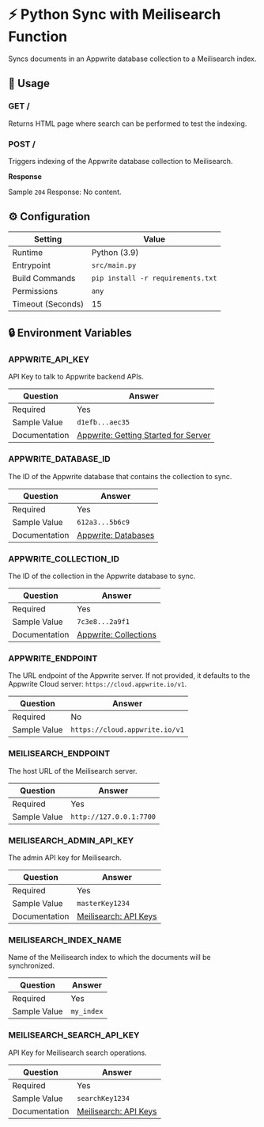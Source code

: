 # ⚡ Python Sync with Meilisearch Function

Syncs documents in an Appwrite database collection to a Meilisearch index.

## 🧰 Usage

### GET /

Returns HTML page where search can be performed to test the indexing.

### POST /

Triggers indexing of the Appwrite database collection to Meilisearch.

**Response**

Sample `204` Response: No content.

## ⚙️ Configuration

| Setting           | Value                             |
| ----------------- | --------------------------------- |
| Runtime           | Python (3.9)                      |
| Entrypoint        | `src/main.py`                     |
| Build Commands    | `pip install -r requirements.txt` |
| Permissions       | `any`                             |
| Timeout (Seconds) | 15                                |

## 🔒 Environment Variables

### APPWRITE_API_KEY

API Key to talk to Appwrite backend APIs.

| Question      | Answer                                                                                             |
| ------------- | -------------------------------------------------------------------------------------------------- |
| Required      | Yes                                                                                                |
| Sample Value  | `d1efb...aec35`                                                                                    |
| Documentation | [Appwrite: Getting Started for Server](https://appwrite.io/docs/advanced/platform/api-keys) |

### APPWRITE_DATABASE_ID

The ID of the Appwrite database that contains the collection to sync.

| Question      | Answer                                                    |
| ------------- | --------------------------------------------------------- |
| Required      | Yes                                                       |
| Sample Value  | `612a3...5b6c9`                                           |
| Documentation | [Appwrite: Databases](https://appwrite.io/docs/databases) |

### APPWRITE_COLLECTION_ID

The ID of the collection in the Appwrite database to sync.

| Question      | Answer                                                        |
| ------------- | ------------------------------------------------------------- |
| Required      | Yes                                                           |
| Sample Value  | `7c3e8...2a9f1`                                               |
| Documentation | [Appwrite: Collections](https://appwrite.io/docs/products/databases/collections) |

### APPWRITE_ENDPOINT

The URL endpoint of the Appwrite server. If not provided, it defaults to the Appwrite Cloud server: `https://cloud.appwrite.io/v1`.

| Question     | Answer                         |
| ------------ | ------------------------------ |
| Required     | No                             |
| Sample Value | `https://cloud.appwrite.io/v1` |

### MEILISEARCH_ENDPOINT

The host URL of the Meilisearch server.

| Question     | Answer                  |
| ------------ | ----------------------- |
| Required     | Yes                     |
| Sample Value | `http://127.0.0.1:7700` |

### MEILISEARCH_ADMIN_API_KEY

The admin API key for Meilisearch.

| Question      | Answer                                                                   |
| ------------- | ------------------------------------------------------------------------ |
| Required      | Yes                                                                      |
| Sample Value  | `masterKey1234`                                                          |
| Documentation | [Meilisearch: API Keys](https://docs.meilisearch.com/reference/api/keys) |

### MEILISEARCH_INDEX_NAME

Name of the Meilisearch index to which the documents will be synchronized.

| Question     | Answer     |
| ------------ | ---------- |
| Required     | Yes        |
| Sample Value | `my_index` |

### MEILISEARCH_SEARCH_API_KEY

API Key for Meilisearch search operations.

| Question      | Answer                                                                   |
| ------------- | ------------------------------------------------------------------------ |
| Required      | Yes                                                                      |
| Sample Value  | `searchKey1234`                                                          |
| Documentation | [Meilisearch: API Keys](https://docs.meilisearch.com/reference/api/keys) |
